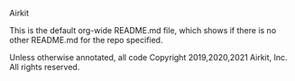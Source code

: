 Airkit

This is the default org-wide README.md file, which shows if there is no other README.md for the repo specified. 

Unless otherwise annotated, all code Copyright 2019,2020,2021 Airkit, Inc.
All rights reserved. 

